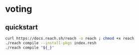 # voting

## quickstart

```bash
curl https://docs.reach.sh/reach -o reach ; chmod +x reach
./reach compile --install-pkgs index.resh
./reach compile "${_}"
```
